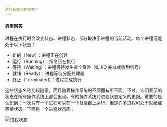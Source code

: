 ```yaml
---
进程有哪几种状态？
---
```


#### 典型回答

进程在执行时会改变状态。进程状态，部分取决于进程的当前活动。每个进程可能处于以下状态：

* 新的（New）：进程正在创建
* 运行（Running）：指令正在执行
* 等待（Waiting）：进程等待发生某个事件（如 I/O 完成或收到信号）
* 就绪（Ready）：进程等待分配处理器
* 终止（Terminated）：进程完成执行

这些状态名称比较随意，而且随着操作系统的不同而有所不同。不过，它们表示的状态在所有操作系统上都会出现。有的操作系统对进程状态定义的更细。重要的是认识到：一次只有一个进程可以在一个处理器上运行，但是许多进程可处于就绪或等待状态。下面是一个进程状态图：



![进程状态](https://i.loli.net/2019/12/30/JD25pRKWkOHmtyo.jpg)